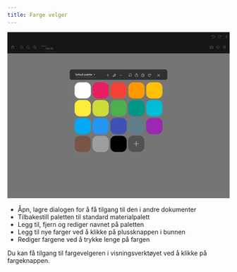 ```yaml
---
title: Farge velger
---
```


![Farge velger](color_picker.png)

* Åpn, lagre dialogen for å få tilgang til den i andre dokumenter
* Tilbakestill paletten til standard materialpalett
* Legg til, fjern og rediger navnet på paletten
* Legg til nye farger ved å klikke på plussknappen i bunnen
* Rediger fargene ved å trykke lenge på fargen

Du kan få tilgang til fargevelgeren i visningsverktøyet ved å klikke på fargeknappen.
